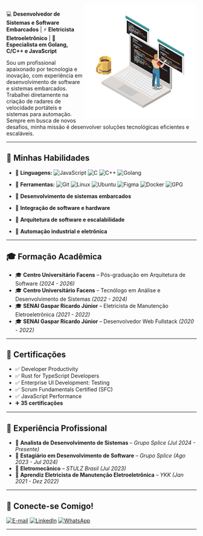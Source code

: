 <img src="https://github.com/GabrielHiro/GabrielHiro/blob/dbe6cf0c0c801521340018d8aee246d87f1f192b/Imagens/Imagemperfil.png" min-width="250px" max-width="350px" width="300px" align="right" alt="Gabriel Hiro Furukawa">

💻 **Desenvolvedor de Sistemas e Software Embarcados** | ⚡ **Eletricista Eletroeletrônico** | 🔧 **Especialista em Golang, C/C++ e JavaScript**  

Sou um profissional apaixonado por tecnologia e inovação, com experiência em desenvolvimento de software e sistemas embarcados. Trabalhei diretamente na criação de radares de velocidade portáteis e sistemas para automação. Sempre em busca de novos desafios, minha missão é desenvolver soluções tecnológicas eficientes e escaláveis.  

---

## 🚀 **Minhas Habilidades**
- 📌 **Linguagens:**
![JavaScript](https://img.shields.io/badge/-JavaScript-000?&logo=JavaScript)
![C](https://img.shields.io/badge/-C-000?&logo=C)
![C++](https://img.shields.io/badge/-C++-000?&logo=C%2B%2B)
![Golang](https://img.shields.io/badge/-Go-000?&logo=Go)

- 📌 **Ferramentas:**
![Git](https://img.shields.io/badge/-Git-000?&logo=Git)
![Linux](https://img.shields.io/badge/-Linux-000?&logo=Linux)
![Ubuntu](https://img.shields.io/badge/-Ubuntu-000?&logo=Ubuntu)
![Figma](https://img.shields.io/badge/-Figma-000?&logo=Figma)
![Docker](https://img.shields.io/badge/-Docker-000?&logo=Docker)
![GPG](https://img.shields.io/badge/-GPG-000?&logo=GnuPG)
- 🔹 **Desenvolvimento de sistemas embarcados**  
- 🔹 **Integração de software e hardware**  
- 🔹 **Arquitetura de software e escalabilidade**  
- 🔹 **Automação industrial e eletrônica**  

---

## 🎓 **Formação Acadêmica**
- 🎓 **Centro Universitário Facens** – Pós-graduação em Arquitetura de Software *(2024 - 2026)*  
- 🎓 **Centro Universitário Facens** – Tecnólogo em Análise e Desenvolvimento de Sistemas *(2022 - 2024)*  
- 🎓 **SENAI Gaspar Ricardo Júnior** – Eletricista de Manutenção Eletroeletrônica *(2021 - 2022)*  
- 🎓 **SENAI Gaspar Ricardo Júnior** – Desenvolvedor Web Fullstack *(2020 - 2022)*  

---

## 🏅 **Certificações**
- ✅ Developer Productivity  
- ✅ Rust for TypeScript Developers  
- ✅ Enterprise UI Development: Testing  
- ✅ Scrum Fundamentals Certified (SFC)  
- ✅ JavaScript Performance  
- ➕ **35 certificações**
---

## 💼 **Experiência Profissional**
- 🔹 **Analista de Desenvolvimento de Sistemas** – *Grupo Splice* *(Jul 2024 - Presente)*  
- 🔹 **Estagiário em Desenvolvimento de Software** – *Grupo Splice* *(Ago 2023 - Jul 2024)*  
- 🔹 **Eletromecânico** – *STULZ Brasil* *(Jul 2023)*  
- 🔹 **Aprendiz Eletricista de Manutenção Eletroeletrônica** – *YKK* *(Jan 2021 - Dez 2022)*  

---

## 📡 Conecte-se Comigo!

[![E-mail](https://img.shields.io/badge/-Email-000?style=for-the-badge&logo=gmail&logoColor=white)](mailto:hirogabri3l@gmail.com)
[![LinkedIn](https://img.shields.io/badge/-LinkedIn-000?style=for-the-badge&logo=linkedin&logoColor=white)](https://www.linkedin.com/in/hiro-gabri3l/)
[![WhatsApp](https://img.shields.io/badge/-WhatsApp-000?style=for-the-badge&logo=whatsapp&logoColor=white)](https://wa.me/5515991050324?text=Ol%C3%A1%2C+Vim+Pelo+seu+GitHub%21)

---
